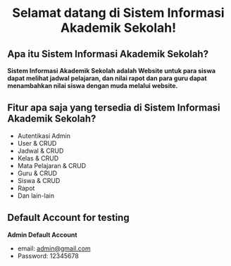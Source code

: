 <h1 align="center">Selamat datang di Sistem Informasi Akademik Sekolah!</h1>

## Apa itu Sistem Informasi Akademik Sekolah?

**Sistem Informasi Akademik Sekolah adalah Website untuk para siswa dapat melihat jadwal pelajaran, dan nilai rapot dan para guru dapat menambahkan nilai siswa dengan muda melalui website.**

## Fitur apa saja yang tersedia di Sistem Informasi Akademik Sekolah?

- Autentikasi Admin
- User & CRUD
- Jadwal & CRUD
- Kelas & CRUD
- Mata Pelajaran & CRUD
- Guru & CRUD
- Siswa & CRUD
- Rapot
- Dan lain-lain


## Default Account for testing

**Admin Default Account**

- email: admin@gmail.com
- Password: 12345678

